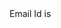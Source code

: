 <html>
  <script>
    const params = new URLSearchParams(
      window.location.search
    );
    console.log(
      'params are',
      JSON.stringify( params )
    );
    let varEmailId = 
        params.has( 'emailId' ) ?
        params.get( 'emailId' ) : 
        ''Email Id not passed';
    console.log(
        'Email Id is',
        varEmailId
    );
    document.getElementById( 'emailStr' ).innerHTML = varEmailId;
  </script>
  Email Id is <p id="emailStr"></p>
</html>
